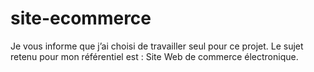 # site-ecommerce
Je vous informe que j’ai choisi de travailler seul pour ce projet.
Le sujet retenu pour mon référentiel est : Site Web de commerce électronique.
